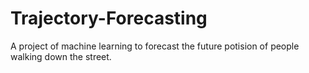 # Trajectory-Forecasting
A project of machine learning to forecast the future potision of people walking down the street.

